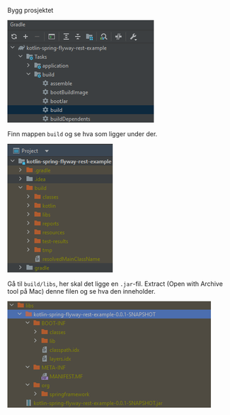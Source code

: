 Bygg prosjektet

![build jar](../img/jar/build-project.png)


Finn mappen `build` og se hva som ligger under der.

![build folder](../img/jar/build-folder.png)


Gå til `build/libs`, her skal det ligge en `.jar`-fil. Extract (Open with Archive tool på Mac) denne filen og se hva den inneholder.

![extracted jar](../img/jar/extracted-jar.png)
